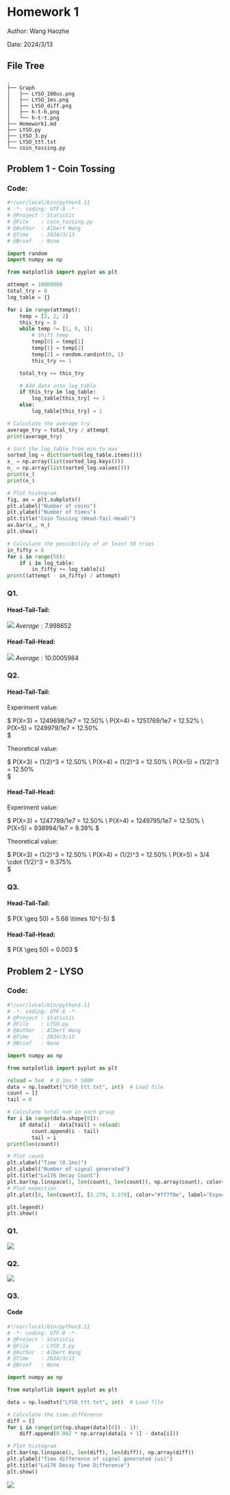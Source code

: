# Homework 1

Author: Wang Haozhe

Date: 2024/3/13

## File Tree
```
.
├── Graph
│   ├── LYSO_100us.png
│   ├── LYSO_1ms.png
│   ├── LYSO_diff.png
│   ├── h-t-h.png
│   └── h-t-t.png
├── Homework1.md
├── LYSO.py
├── LYSO_3.py
├── LYSO_ttt.txt
└── coin_tossing.py
```

## Problem 1 - Coin Tossing

### Code:
```python
#!/usr/local/bin/python3.11
# -*- coding: UTF-8 -*-
# @Project : Statistic
# @File    : coin_tossing.py
# @Author  : Albert Wang
# @Time    : 2024/3/13
# @Brief   : None

import random
import numpy as np

from matplotlib import pyplot as plt

attempt = 10000000
total_try = 0
log_table = {}

for i in range(attempt):
    temp = [2, 2, 2]
    this_try = 0
    while temp != [1, 0, 1]:
        # Shift temp
        temp[0] = temp[1]
        temp[1] = temp[2]
        temp[2] = random.randint(0, 1)
        this_try += 1

    total_try += this_try

    # Add data into log_table
    if this_try in log_table:
        log_table[this_try] += 1
    else:
        log_table[this_try] = 1

# Calculate the average try
average_try = total_try / attempt
print(average_try)

# Sort the log_table from min to max
sorted_log = dict(sorted(log_table.items()))
x_ = np.array(list(sorted_log.keys()))
n_ = np.array(list(sorted_log.values()))
print(x_)
print(n_)

# Plot histogram
fig, ax = plt.subplots()
plt.xlabel("Number of coins")
plt.ylabel("Number of times")
plt.title("Coin Tossing (Head-Tail-Head)")
ax.bar(x_, n_)
plt.show()

# Calculate the possibility of at least 50 tries
in_fifty = 0
for i in range(50):
    if i in log_table:
        in_fifty += log_table[i]
print((attempt - in_fifty) / attempt)
```

### Q1.
#### Head-Tail-Tail:
![](./Graph/h-t-t.png)
$Average: 7.998652$

#### Head-Tail-Head:
![](./Graph/h-t-h.png)
$Average: 10.0005984$

### Q2.
#### Head-Tail-Tail:
Experiment value:

$
P(X=3) = 1249698/1e7 = 12.50\%  \\
P(X=4) = 1251769/1e7 = 12.52\%  \\
P(X=5) = 1249979/1e7 = 12.50\%  
$

Theoretical value:

$
P(X=3) = (1/2)^3 = 12.50\%  \\
P(X=4) = (1/2)^3 = 12.50\%  \\
P(X=5) = (1/2)^3 = 12.50\%  
$

#### Head-Tail-Head:
Experiment value:

$
P(X=3) = 1247789/1e7 = 12.50\% \\
P(X=4) = 1249795/1e7 = 12.50\% \\
P(X=5) = 938994/1e7 = 9.39\%
$

Theoretical value:

$
P(X=3) = (1/2)^3 = 12.50\%  \\
P(X=4) = (1/2)^3 = 12.50\%  \\
P(X=5) = 3/4 \cdot (1/2)^3 = 9.375\%  
$

### Q3.

#### Head-Tail-Tail:
$
P(X \geq 50) = 5.68 \times 10^{-5}
$

#### Head-Tail-Head:
$
P(X \geq 50) = 0.003
$

## Problem 2 - LYSO

### Code:
```python
#!/usr/local/bin/python3.11
# -*- coding: UTF-8 -*-
# @Project : Statistic
# @File    : LYSO.py
# @Author  : Albert Wang
# @Time    : 2024/3/13
# @Brief   : None

import numpy as np

from matplotlib import pyplot as plt

reload = 5e4  # 0.1ms * 500M
data = np.loadtxt("LYSO_ttt.txt", int)  # Load file
count = []
tail = 0

# Calculate total num in each group
for i in range(data.shape[0]):
    if data[i] - data[tail] > reload:
        count.append(i - tail)
        tail = i
print(len(count))

# Plot count
plt.xlabel("Time (0.1ms)")
plt.ylabel("Number of signal generated")
plt.title("Lu176 Decay Count")
plt.bar(np.linspace(1, len(count), len(count)), np.array(count), color="#1f77b4", label="Count in each time section")
# Plot expection
plt.plot([0, len(count)], [3.279, 3.279], color="#ff7f0e", label="Expectation")

plt.legend()
plt.show()
```

### Q1.
![](./Graph/LYSO_1ms.png)

### Q2.
![](./Graph/LYSO_100us.png)

### Q3.
#### Code
```python
#!/usr/local/bin/python3.11
# -*- coding: UTF-8 -*-
# @Project : Statistic
# @File    : LYSO_3.py
# @Author  : Albert Wang
# @Time    : 2024/3/13
# @Brief   : None

import numpy as np

from matplotlib import pyplot as plt

data = np.loadtxt("LYSO_ttt.txt", int)  # Load file

# Calculate the time difference
diff = []
for i in range(int(np.shape(data)[0]) - 1):
    diff.append(0.002 * np.array(data[i + 1] - data[i]))

# Plot histogram
plt.bar(np.linspace(1, len(diff), len(diff)), np.array(diff))
plt.ylabel("Time difference of signal generated (us)")
plt.title("Lu176 Decay Time Difference")
plt.show()
```
![](./Graph/LYSO_diff.png)